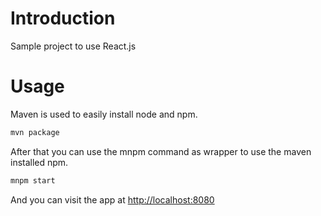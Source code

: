 # Introduction
Sample project to use React.js

# Usage
Maven is used to easily install node and npm. 

```bash
mvn package
```

After that you can use the mnpm command as wrapper to use the maven installed npm.

```bash
mnpm start
```

And you can visit the app at <http://localhost:8080>
